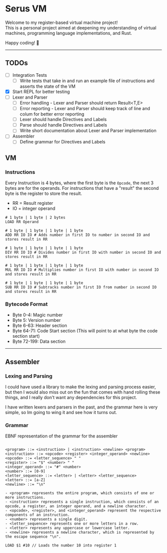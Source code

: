 # Serus VM

Welcome to my register-based virtual machine project!  
This is a personal project aimed at deepening my understanding of virtual machines, programming language implementations, and Rust.

Happy coding! 🚀

---

## TODOs

- [ ] Integration Tests
  - [ ] Write tests that take in and run an example file of instructions and asserts the state of the VM
- [x] Start REPL for better testing
- [ ] Lexer and Parser
  - [ ] Error handling - Lexer and Parser should return Result<T,E>
  - [ ] Error reporting - Lexer and Parser should keep track of line and colum for better error reporting
  - [ ] Lexer should handle Directives and Labels
  - [ ] Parse should handle Directives and Labels
  - [ ] Write short documentation about Lexer and Parser implementation
- [ ] Assembler
  - [ ] Define grammar for Directives and Labels

## VM

### Instructions

Every Instruction is 4 bytes, where the first byte is the `Opcode`, the next 3 bytes are for the operands.
For instructions that have a "result" the second byte is the register to store the result.

- RR = Result register
- IO = integer operand

```
# 1 byte | 1 byte | 2 bytes
LOAD RR Operand

# 1 byte | 1 byte | 1 byte | 1 byte
ADD RR IO IO # Adds number in first IO to number in second IO and stores result in RR

# 1 byte | 1 byte | 1 byte | 1 byte
DIV RR IO IO # Divides number in first IO with number in second IO and stores result in RR

# 1 byte | 1 byte | 1 byte | 1 byte
MUL RR IO IO # Multiplies number in first IO with number in second IO and stores result in RR

# 1 byte | 1 byte | 1 byte | 1 byte
SUB RR IO IO # Subtracks number in first IO from number in second IO and stores result in RR

```

### Bytecode Format

- Byte 0-4: Magic number
- Byte 5: Version number
- Byte 6-63: Header section
- Byte 64-71: Code Start section (This will point to at what byte the code section start)
- Byte 72-199: Data section

---

## Assembler

### Lexing and Parsing

I could have used a library to make the lexing and parsing process easier, but then I would also miss out
on the fun that comes with hand rolling these things, and I really don't want any dependencies for this project.

I have written lexers and parsers in the past, and the grammar here is very simple, so Im going to wing it and see how it turns out.

### Grammar

EBNF representation of the grammar for the assembler

```EBNF

<program> ::= <instruction> | <instruction> <newline> <program>
<instruction> ::= <opcode> <register> <integer_operand> <newline>
<opcode> ::= <letter_sequence> " "
<register> ::= "$" <number> " "
<integer_operand> ::= "#" <number>
<number> ::= [0-9]
<letter_sequence> ::= <letter> | <letter> <letter_sequence>
<letter> ::= [a-Z]
<newline> ::= "\n"

- <program> represents the entire program, which consists of one or more instructions.
- <instruction> represents a single instruction, which consists of an opcode, a register, an integer operand, and a newline character.
- <opcode>, <register>, and <integer_operand> represent the respective components of an instruction.
- <number> represents a single digit.
- <letter_sequence> represents one or more letters in a row.
- <letter> represents any uppercase or lowercase letter.
- <newline> represents a newline character, which is represented by the escape sequence "\n".

```

```
LOAD $1 #10 // Loads the number 10 into register 1
```
